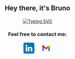## <p align="center"> Hey there, it's Bruno </p>
<p align="center">
<a href="https://github.com/Bruno-Limon/readme-typing-svg"><img src="https://readme-typing-svg.herokuapp.com?font=Sans&weight=50&size=20&duration=3000&pause=2500&color=00DBF9&center=true&vCenter=true&multiline=true&width=600&height=60&lines=Data+%26+AI+Engineer" alt="Typing SVG" /></a>
  
<!-- 
## <p align="center"> <img src="https://media2.giphy.com/media/QssGEmpkyEOhBCb7e1/giphy.gif?cid=ecf05e47a0n3gi1bfqntqmob8g9aid1oyj2wr3ds3mg700bl&rid=giphy.gif" width ="25"> About me </p>
  
<p align="center"> 🔭 Machine Learning enthusiast, actively working towards the singularity </p>
<p align="center"> 🌱 Currently attending a Master's Degree programme in Computer Science - Data Science </p>
<p align="center"> 👯 Open to collaborate, interested in data visualization, generative and language models </p>
/!-->

### <p align="center"> Feel free to contact me:
<p align="center"> 
  <a href="https://www.linkedin.com/in/brunolimon/"> 
    <img align="center" alt="Bruno's LinkedIn" width="35" src="assets/linkedin.png" />
  </a>
 &nbsp &nbsp  
 <a href="mailto:limonavilabruno@gmail.com">
    <img align="center" alt="Bruno's Gmail" width="35" src="assets/gmail.svg" />
  </a>
</p>


